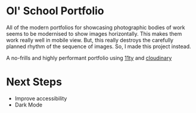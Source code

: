 # Ol' School Portfolio

All of the modern portfolios for showcasing photographic bodies of work seems to be modernised to show images horizontally. This makes them work really well in mobile view. But, this really destroys the carefully planned rhythm of the sequence of images. So, I made this project instead.

A no-frills and highly performant portfolio using [11ty](https://www.11ty.dev/) and [cloudinary](cloudinary.com/)

# Next Steps

- Improve accessibility
- Dark Mode
